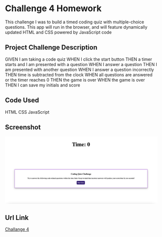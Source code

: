 # Challenge 4 Homework
This challenge I was to build a timed coding quiz with multiple-choice questions. This app will run in the browser, and will feature dynamically updated HTML and CSS powered by JavaScript code

## Project Challenge Description
GIVEN I am taking a code quiz
WHEN I click the start button
THEN a timer starts and I am presented with a question
WHEN I answer a question
THEN I am presented with another question
WHEN I answer a question incorrectly
THEN time is subtracted from the clock
WHEN all questions are answered or the timer reaches 0
THEN the game is over
WHEN the game is over
THEN I can save my initials and score

## Code Used
HTML CSS JavaScript

## Screenshot
![This is an image of my project](https://github.com/megsra17/challenge4/blob/main/screenshot.png)

## Url Link
[Challange 4](https://megsra17.github.io/challenge4/)
